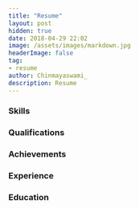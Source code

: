 ```yaml
---
title: "Resume"
layout: post
hidden: true
date: 2018-04-29 22:02
image: /assets/images/markdown.jpg
headerImage: false
tag:
- resume
author: Chinmayaswami_
description: Resume
---
```

### Skills


### Qualifications


### Achievements


### Experience


### Education






